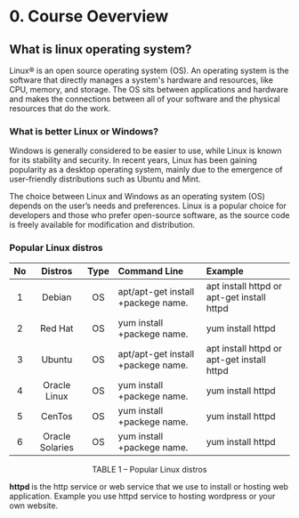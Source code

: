 # 0. Course Oeverview
## What is linux operating system?
Linux® is an open source operating system (OS). An operating system is the software that directly manages a system's hardware and resources, like CPU, memory, and storage. The OS sits between applications and hardware and makes the connections between all of your software and the physical resources that do the work.
### What is better Linux or Windows?
Windows is generally considered to be easier to use, while Linux is known for its stability and security. In recent years, Linux has been gaining popularity as a desktop operating system, mainly due to the emergence of user-friendly distributions such as Ubuntu and Mint.

The choice between Linux and Windows as an operating system (OS) depends on the user’s needs and preferences. Linux is a popular choice for developers and those who prefer open-source software, as the source code is freely available for modification and distribution.

### Popular Linux distros
|No|Distros|Type|Command Line|Example|
| :-: | :-: | :-: |:- |:-|
|1|Debian|OS|apt/apt-get install +packege name.|apt install httpd or apt-get install httpd|
|2|Red Hat|OS|yum install +packege name.| yum install httpd |
|3|Ubuntu|OS|apt/apt-get install +packege name.|apt install httpd or apt-get install httpd|
|4|Oracle Linux|OS|yum install +packege name.|yum install httpd|
|5|CenTos|OS|yum install +packege name.|yum install httpd|
|6|Oracle Solaries|OS|yum install +packege name.|yum install httpd|
<p align="center"> TABLE 1 – Popular Linux distros </p>

<b> httpd </b> is the http service or web service that we use to install or hosting web application. Example you use httpd service to hosting wordpress or your own website.



